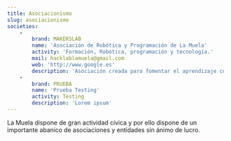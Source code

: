 ```yaml
---
title: Asociacionismo
slug: asociacionismo
societies:
    -
        brand: MAKERSLAB
        name: 'Asociación de Robótica y Programación de La Muela'
        activity: 'Formación, Robótica, programación y tecnología.'
        mail: hacklablamuela@gmail.com
        web: 'http://www.google.es'
        description: 'Asociación creada para fomentar el aprendizaje como creadores de tecnología en los niños y jovenes de La Muela.'
    -
        brand: PRUEBA
        name: 'Prueba Testing'
        activity: Testing
        description: 'Lorem ipsum'
---
```


La Muela dispone de gran actividad cívica y por ello dispone de un importante abanico de asociaciones y entidades sin ánimo de lucro.